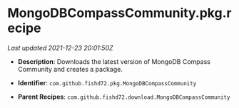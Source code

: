 # MongoDBCompassCommunity.pkg.recipe

_Last updated 2021-12-23 20:01:50Z_

- **Description**: Downloads the latest version of MongoDB Compass Community and creates a package.

- **Identifier**: `com.github.fishd72.pkg.MongoDBCompassCommunity`

- **Parent Recipes**: `com.github.fishd72.download.MongoDBCompassCommunity`
